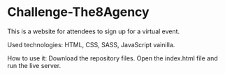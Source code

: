 # Challenge-The8Agency

This is a website for attendees to sign up for a virtual event.

Used technologies: HTML, CSS, SASS, JavaScript vainilla.

How to use it:
Download the repository files.
Open the index.html file and run the live server.
